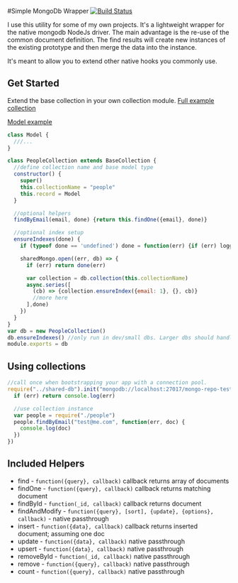 #Simple MongoDb Wrapper
[![Build Status](https://travis-ci.org/IWSLLC/mongo-repo.svg?branch=master)](https://travis-ci.org/IWSLLC/mongo-repo)


I use this utility for some of my own projects. It's a lightweight wrapper for the native mongodb NodeJs driver. The main advantage is the re-use of the common document definition. The find results will create new instances of the existing prototype and then merge the data into the instance.

It's meant to allow you to extend other native hooks you commonly use.

## Get Started
Extend the base collection in your own collection module. [Full example collection](./examples/collection-people.js)

[Model example](./examples/model-person.js)

```javascript
class Model {
  ///...
}

class PeopleCollection extends BaseCollection {
  //define collection name and base model type
  constructor() {
    super()
    this.collectionName = "people"
    this.record = Model
  }

  //optional helpers
  findByEmail(email, done) {return this.findOne({email}, done)}

  //optional index setup
  ensureIndexes(done) {
    if (typeof done == 'undefined') done = function(err) {if (err) logger.log(err)}

    sharedMongo.open((err, db) => {
      if (err) return done(err)

      var collection = db.collection(this.collectionName)
      async.series([
        (cb) => {collection.ensureIndex({email: 1}, {}, cb)}
        //more here
      ],done)
    })
  }
}
var db = new PeopleCollection()
db.ensureIndexes() //only run in dev/small dbs. Larger dbs should handle indexes more delicately.
module.exports = db
```

## Using collections
```javascript
//call once when bootstrapping your app with a connection pool.
require("../shared-db").init("mongodb://localhost:27017/mongo-repo-test", (err) => {
  if (err) return console.log(err)

  //use collection instance
  var people = require("./people")
  people.findByEmail("test@me.com", function(err, doc) {
    console.log(doc)
  })
})
```

## Included Helpers
 - find          - `function({query}, callback)` callback returns array of documents
 - findOne       - `function({query}, callback)` callback returns matching document
 - findById      - `function(_id, callback)` callback returns document
 - findAndModify - `function({query}, [sort], {update}, {options}, callback)` - native passthrough
 - insert        - `function({data}, callback)`  callback returns inserted document; assuming one doc
 - update        - `function({data}, callback)`  native passthrough
 - upsert        - `function({data}, callback)`  native passthrough
 - removeById    - `function(_id, callback)` native passthrough
 - remove        - `function({query}, callback)` native passthrough
 - count         - `function({query}, callback)` native passthrough
